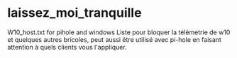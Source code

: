 # laissez_moi_tranquille
W10_host.txt for pihole and windows
Liste pour bloquer la télémetrie de w10 et quelques autres bricoles, peut aussi être utilisé avec pi-hole en faisant attention à quels clients vous l'appliquer.

